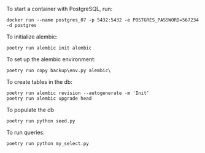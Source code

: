 To start a container with PostgreSQL, run:

    docker run --name postgres_07 -p 5432:5432 -e POSTGRES_PASSWORD=567234 -d postgres

To initialize alembic:

    poetry run alembic init alembic

To set up the alembic environment:

    poetry run copy backup\env.py alembic\

To create tables in the db:

    poetry run alembic revision --autogenerate -m 'Init'
    poetry run alembic upgrade head

To populate the db

    poetry run python seed.py

To run queries:

    poetry run python my_select.py
